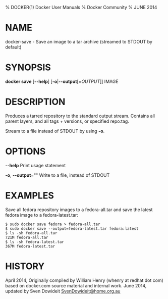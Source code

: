 % DOCKER(1) Docker User Manuals
% Docker Community
% JUNE 2014
# NAME
docker-save - Save an image to a tar archive (streamed to STDOUT by default)

# SYNOPSIS
**docker save**
[**--help**]
[**-o**|**--output**[=*OUTPUT*]]
IMAGE

# DESCRIPTION
Produces a tarred repository to the standard output stream. Contains all
parent layers, and all tags + versions, or specified repo:tag.

Stream to a file instead of STDOUT by using **-o**.

# OPTIONS
**--help**
  Print usage statement

**-o**, **--output**=""
   Write to a file, instead of STDOUT

# EXAMPLES

Save all fedora repository images to a fedora-all.tar and save the latest
fedora image to a fedora-latest.tar:

    $ sudo docker save fedora > fedora-all.tar
    $ sudo docker save --output=fedora-latest.tar fedora:latest
    $ ls -sh fedora-all.tar
    721M fedora-all.tar
    $ ls -sh fedora-latest.tar
    367M fedora-latest.tar

# HISTORY
April 2014, Originally compiled by William Henry (whenry at redhat dot com)
based on docker.com source material and internal work.
June 2014, updated by Sven Dowideit <SvenDowideit@home.org.au>
